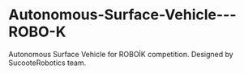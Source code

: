 # Autonomous-Surface-Vehicle---ROBO-K
Autonomous Surface Vehicle for ROBOİK competition. Designed by SucooteRobotics team.
